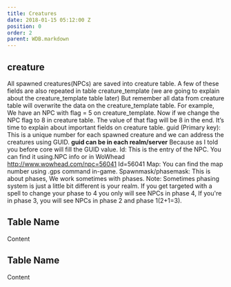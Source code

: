 ```yaml
---
title: Creatures
date: 2018-01-15 05:12:00 Z
position: 0
order: 2
parent: WDB.markdown
---
```


## creature
All spawned creatures(NPCs) are saved into creature table.
A few of these fields are also repeated in table creature_template (we are going to explain about the creature_template table later)
But remember all data from creature table will overwrite the data on the creature_template table.
For example, We have an NPC with flag = 5 on creature_template. Now if we change the NPC flag to 8 in creature table. The value of that flag will be 8 in the end.
It’s time to explain about important fields on creature table.
guid (Primary key): This is a unique number for each spawned creature and we can address the creatures using GUID.
**guid can be in each realm/server** Because as I told you before core will fill the GUID value.
Id: This is the entry of the NPC. You can find it using.NPC info or in WoWhead
http://www.wowhead.com/npc=56041 Id=56041
Map: You can find the map number using .gps command in-game.
Spawnmask/phasemask: This is about phases, We work sometimes with phases.
Note: Sometimes phasing system is just a little bit different is your realm.
If you get targeted with a spell to change your phase to 4 you only will see NPCs in phase 4, If you're in phase 3, you will see NPCs in phase 2 and phase 1(2+1=3).

## Table Name

Content

## Table Name

Content
